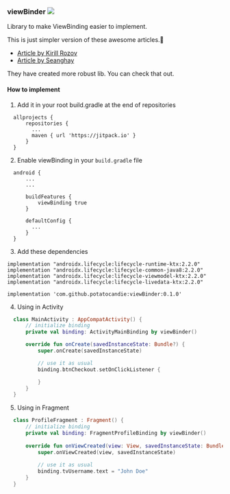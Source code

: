 ### viewBinder [![](https://jitpack.io/v/potatocandie/viewBinder.svg)](https://jitpack.io/#potatocandie/viewBinder)
Library to make ViewBinding easier to implement.

This is just simpler version of these awesome articles.💙
- [Article by Kirill Rozov](https://proandroiddev.com/make-android-view-binding-great-with-kotlin-b71dd9c87719)
- [Article by Seanghay](https://proandroiddev.com/viewbinding-with-kotlin-property-delegate-c907682e24c9)

They have created more robust lib. You can check that out.

#### How to implement
1. Add it in your root build.gradle at the end of repositories
```
  allprojects {
      repositories {
        ...
        maven { url 'https://jitpack.io' }
      }
  }
```
2. Enable viewBinding in your `build.gradle` file
```
  android {
      ...
      ...

      buildFeatures {
          viewBinding true
      }

      defaultConfig {
        ...
      }
  }
```
3. Add these dependencies
```
implementation "androidx.lifecycle:lifecycle-runtime-ktx:2.2.0"
implementation "androidx.lifecycle:lifecycle-common-java8:2.2.0"
implementation "androidx.lifecycle:lifecycle-viewmodel-ktx:2.2.0"
implementation "androidx.lifecycle:lifecycle-livedata-ktx:2.2.0"

implementation 'com.github.potatocandie:viewBinder:0.1.0'
```
4. Using in Activity
```kotlin
  class MainActivity : AppCompatActivity() {
      // initialize binding
      private val binding: ActivityMainBinding by viewBinder()

      override fun onCreate(savedInstanceState: Bundle?) {
          super.onCreate(savedInstanceState)

          // use it as usual
          binding.btnCheckout.setOnClickListener {

          }
      }
  }
 ```
5. Using in Fragment
```kotlin
  class ProfileFragment : Fragment() {
      // initialize binding
      private val binding: FragmentProfileBinding by viewBinder()
     
      override fun onViewCreated(view: View, savedInstanceState: Bundle?) {
          super.onViewCreated(view, savedInstanceState)
          
          // use it as usual
          binding.tvUsername.text = "John Doe"
      }
  }
```
